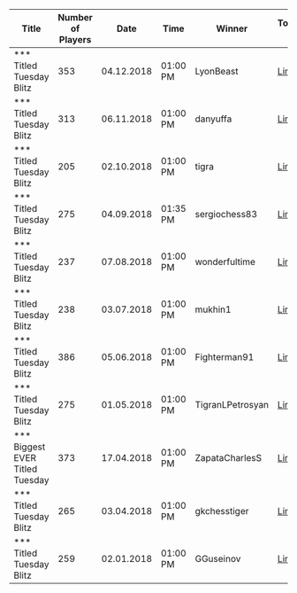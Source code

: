| Title                           |   Number of Players | Date       | Time     | Winner           | Tournament Link                                                                   | Rank List                                                                                                        |
|---------------------------------|---------------------|------------|----------|------------------|-----------------------------------------------------------------------------------|------------------------------------------------------------------------------------------------------------------|
| *** Titled Tuesday Blitz        |                 353 | 04.12.2018 | 01:00 PM | LyonBeast        | [Link](https://www.chess.com/tournament/live/-titled-tuesday-blitz-1016282)       | [Link](https://github.com/cmgchess/Titled-Tuesday-Data/blob/main/ranks/-titled-tuesday-blitz-1016282.json)       |
| *** Titled Tuesday Blitz        |                 313 | 06.11.2018 | 01:00 PM | danyuffa         | [Link](https://www.chess.com/tournament/live/-titled-tuesday-blitz-1008229)       | [Link](https://github.com/cmgchess/Titled-Tuesday-Data/blob/main/ranks/-titled-tuesday-blitz-1008229.json)       |
| *** Titled Tuesday Blitz        |                 205 | 02.10.2018 | 01:00 PM | tigra            | [Link](https://www.chess.com/tournament/live/-titled-tuesday-blitz-998520)        | [Link](https://github.com/cmgchess/Titled-Tuesday-Data/blob/main/ranks/-titled-tuesday-blitz-998520.json)        |
| *** Titled Tuesday Blitz        |                 275 | 04.09.2018 | 01:35 PM | sergiochess83    | [Link](https://www.chess.com/tournament/live/-titled-tuesday-blitz-992544)        | [Link](https://github.com/cmgchess/Titled-Tuesday-Data/blob/main/ranks/-titled-tuesday-blitz-992544.json)        |
| *** Titled Tuesday Blitz        |                 237 | 07.08.2018 | 01:00 PM | wonderfultime    | [Link](https://www.chess.com/tournament/live/-titled-tuesday-blitz-982969)        | [Link](https://github.com/cmgchess/Titled-Tuesday-Data/blob/main/ranks/-titled-tuesday-blitz-982969.json)        |
| *** Titled Tuesday Blitz        |                 238 | 03.07.2018 | 01:00 PM | mukhin1          | [Link](https://www.chess.com/tournament/live/-titled-tuesday-blitz-973486)        | [Link](https://github.com/cmgchess/Titled-Tuesday-Data/blob/main/ranks/-titled-tuesday-blitz-973486.json)        |
| *** Titled Tuesday Blitz        |                 386 | 05.06.2018 | 01:00 PM | Fighterman91     | [Link](https://www.chess.com/tournament/live/-titled-tuesday-blitz-965556)        | [Link](https://github.com/cmgchess/Titled-Tuesday-Data/blob/main/ranks/-titled-tuesday-blitz-965556.json)        |
| *** Titled Tuesday Blitz        |                 275 | 01.05.2018 | 01:00 PM | TigranLPetrosyan | [Link](https://www.chess.com/tournament/live/-titled-tuesday-blitz-954936)        | [Link](https://github.com/cmgchess/Titled-Tuesday-Data/blob/main/ranks/-titled-tuesday-blitz-954936.json)        |
| *** Biggest EVER Titled Tuesday |                 373 | 17.04.2018 | 01:00 PM | ZapataCharlesS   | [Link](https://www.chess.com/tournament/live/-biggest-ever-titled-tuesday-952610) | [Link](https://github.com/cmgchess/Titled-Tuesday-Data/blob/main/ranks/-biggest-ever-titled-tuesday-952610.json) |
| *** Titled Tuesday Blitz        |                 265 | 03.04.2018 | 01:00 PM | gkchesstiger     | [Link](https://www.chess.com/tournament/live/-titled-tuesday-blitz-948450)        | [Link](https://github.com/cmgchess/Titled-Tuesday-Data/blob/main/ranks/-titled-tuesday-blitz-948450.json)        |
| *** Titled Tuesday Blitz        |                 259 | 02.01.2018 | 01:00 PM | GGuseinov        | [Link](https://www.chess.com/tournament/live/-titled-tuesday-blitz-919983)        | [Link](https://github.com/cmgchess/Titled-Tuesday-Data/blob/main/ranks/-titled-tuesday-blitz-919983.json)        |